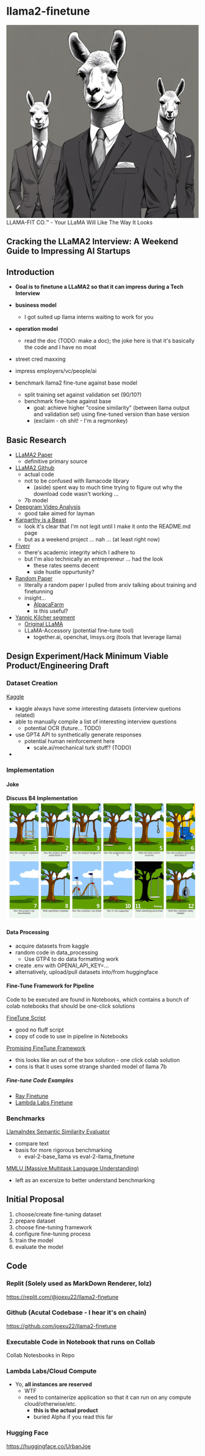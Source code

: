 # llama2-finetune
![LLAMA-FIT CO.](assets/llama_in_suit.webp)
LLAMA-FIT CO.™ - Your LLaMA Will Like The Way It Looks

## Cracking the LLaMA2 Interview: A Weekend Guide to Impressing AI Startups

## Introduction

- **Goal is to finetune a LLaMA2 so that it can impress during a Tech Interview**

- **business model**
  - I got suited up llama interns waiting to work for you

- **operation model**
  - read the doc (TODO: make a doc); the joke here is that it's basically the code and I have no moat

- street cred maxxing

- impress employers/vc/people/ai

- benchmark llama2 fine-tune against base model
  - split training set against validation set (90/10?)
  - benchmark fine-tune against base
    - goal: achieve higher "cosine similarity" (between llama output and validation set) using fine-tuned version than base version
    - (exclaim - oh shit! - I'm a regmonkey) 

## Basic Research

- [LLaMA2 Paper](https://arxiv.org/pdf/2307.09288.pdf)
  - definitive primary source
- [LLaMA2 Github](https://github.com/facebookresearch/llama)
  - actual code
  - not to be confused with llamacode library
    - (aside) spent way to much time trying to figure out why the download code wasn't working ...
  - 7b model
- [Deepgram Video Analysis](https://www.youtube.com/watch?v=Otb7Xi8Z0Oo)
  - good take aimed for layman
- [Karparthy is a Beast](https://github.com/karpathy/llama2.c)
  - look it's clear that I'm not legit until I make it onto the README.md page
  - but as a weekend project ... nah ... (at least right now)
- [Fiverr](https://www.fiverr.com/search/gigs?query=LLAMA2&source=top-bar&ref_ctx_id=2ab7ea78dd9c20a111a7363e13a30e50&search_in=everywhere&search-autocomplete-original-term=llama2)
  - there's academic integrity which I adhere to
  - but I'm also technically an entrepreneur ... had the look
    - these rates seems decent
    - side hustle oppurtunity?
- [Random Paper](https://people.cs.umass.edu/~simengsun/paper/rlhf_tech_report.pdf)
  - literally a random paper I pulled from arxiv talking about training and finetunning
  - insight...
    - [AlpacaFarm](https://crfm.stanford.edu/2023/05/22/alpaca-farm.html)
    - is this useful?
- [Yannic Kilcher segment](https://www.youtube.com/watch?v=xs-0cp1hSnY&ab_channel=YannicKilcher)
  - [Original LLaMA](https://www.youtube.com/watch?v=E5OnoYF2oAk&ab_channel=YannicKilcher)
  - LLaMA-Accessory (potential fine-tune tool)
    - together.ai, openchat, lmsys.org (tools that leverage llama)

## Design Experiment/Hack Minimum Viable Product/Engineering Draft

### Dataset Creation

[Kaggle](https://www.kaggle.com/datasets/sandy1811/data-science-interview-questions)
  - kaggle always have some interesting datasets (interview quetions related)
  - able to manually compile a list of interesting interview questions
    - potential OCR (future... TODO)
  - use GPT4 API to synthetically generate responses
    - potential human reinforcement here
      - scale.ai/mechanical turk stuff? (TODO)
  - 
### Implementation

#### Joke

**Discuss B4 Implementation**
![Engineering Meme](assets/SwingEngineering.webp)

#### Data Processing
  
  - acquire datasets from kaggle
  - random code in data_processing
    - Use GTP4 to do data formatting work
  - create .env with OPENAI_API_KEY=...
  - alternatively, upload/pull datasets into/from huggingface

#### Fine-Tune Framework for Pipeline

Code to be executed are found in Notebooks, which contains a bunch of colab notebooks that should be one-click solutions

[FineTune Script](https://twitter.com/Dorialexander/status/1681671177696161794)
  - good no fluff script
  - copy of code to use in pipeline in Notebooks

[Promising FineTune Framework](https://www.youtube.com/watch?v=eeM6V5aPjhk&ab_channel=1littlecoder)
  - this looks like an out of the box solution - one click colab solution
  - cons is that it uses some strange sharded model of llama 7b

##### Fine-tune Code Examples

  - [Ray Finetune](https://github.com/ray-project/ray/blob/master/doc/source/templates/04_finetuning_llms_with_deepspeed/run_llama_ft.sh)
  - [Lambda Labs Finetune](https://lambdalabs.com/blog/fine-tuning-metas-llama-2-on-lambda-gpu-cloud)

### Benchmarks

[LlamaIndex Semantic Similarity Evaluator](https://gpt-index.readthedocs.io/en/latest/examples/evaluation/semantic_similarity_eval.html)
  - compare text
  - basis for more rigorous benchmarking
    - eval-2-base_llama vs eval-2-llama_finetune

[MMLU (Massive Multitask Language Understanding)](https://paperswithcode.com/dataset/mmlu)
  - left as an excersize to better understand benchmarking

## Initial Proposal

1) choose/create fine-tuning dataset
2) prepare dataset
3) choose fine-tuning framework
4) configure fine-tuning process
5) train the model
6) evaluate the model

## Code

### Replit (Solely used as MarkDown Renderer, lolz)
https://replit.com/@joexu22/llama2-finetune

### Github (Acutal Codebase - I hear it's on chain)
https://github.com/joexu22/llama2-finetune

### Executable Code in Notebook that runs on Collab
Collab Notesbooks in Repo

### Lambda Labs/Cloud Compute
  - Yo, **all instances are reserved**
    - WTF
    - need to containerize application so that it can run on any compute cloud/otherwise/etc.
      - **this is the actual product**
      - buried Alpha if you read this far

### Hugging Face
https://huggingface.co/UrbanJoe